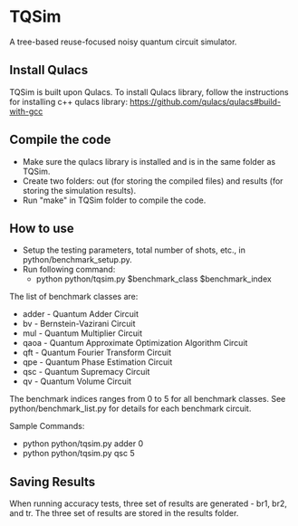 # TQSim

A tree-based reuse-focused noisy quantum circuit simulator.

## Install Qulacs

TQSim is built upon Qulacs. To install Qulacs library, follow the instructions for installing c++ qulacs library: https://github.com/qulacs/qulacs#build-with-gcc

## Compile the code
* Make sure the qulacs library is installed and is in the same folder as TQSim.
* Create two folders: out (for storing the compiled files) and results (for storing the simulation results).
* Run "make" in TQSim folder to compile the code.

## How to use
* Setup the testing parameters, total number of shots, etc., in python/benchmark_setup.py.
* Run following command:
    * python python/tqsim.py $benchmark_class $benchmark_index

The list of benchmark classes are:
* adder - Quantum Adder Circuit
* bv - Bernstein-Vazirani Circuit
* mul - Quantum Multiplier Circuit
* qaoa - Quantum Approximate Optimization Algorithm Circuit
* qft - Quantum Fourier Transform Circuit
* qpe - Quantum Phase Estimation Circuit
* qsc - Quantum Supremacy Circuit
* qv - Quantum Volume Circuit

The benchmark indices ranges from 0 to 5 for all benchmark classes. See python/benchmark_list.py for details for each benchmark circuit.

Sample Commands:
* python python/tqsim.py adder 0
* python python/tqsim.py qsc 5

## Saving Results
When running accuracy tests, three set of results are generated - br1, br2, and tr. The three set of results are stored in the results folder.